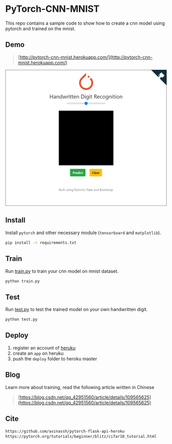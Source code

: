 # PyTorch-CNN-MNIST
This repo contains a sample code to show how to create a cnn model using pytorch and trained on the mnist.
## Demo
> [http://pytorch-cnn-mnist.herokuapp.com/](http://pytorch-cnn-mnist.herokuapp.com/)

![](demo.gif)
## Install
Install `pytorch` and other necessary module (`tensorboard` and `matplotlib`).
```bash
pip install -r requirements.txt
```
## Train
Run [train.py](train.py) to train your cnn model on mnist dataset.
```bash
python train.py
```
## Test
Run [test.py](test.py) to test the trained model on your own handwritten digit.
```bash
python test.py
```
## Deploy
1. register an account of [heruku](https://www.heroku.com/)
2. create an `app` on heruku
3. push the `deploy` folder to heroku master
## Blog
Learn more about training, read the following article written in Chinese
> [https://blog.csdn.net/qq_42951560/article/details/109565625](https://blog.csdn.net/qq_42951560/article/details/109565625)
## Cite
```
https://github.com/avinassh/pytorch-flask-api-heroku
https://pytorch.org/tutorials/beginner/blitz/cifar10_tutorial.html
```